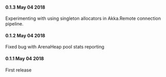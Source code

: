 #### 0.1.3 May 04 2018 ####
Experimenting with using singleton allocators in Akka.Remote connection pipeline.

#### 0.1.2 May 04 2018 ####
Fixed bug with ArenaHeap pool stats reporting

#### 0.1.1 May 04 2018 ####
First release